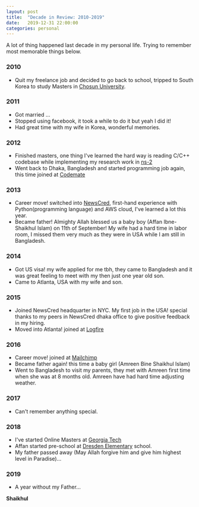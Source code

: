 ```yaml
---
layout: post
title:  "Decade in Review: 2010-2019"
date:   2019-12-31 22:00:00
categories: personal
---
```


A lot of thing happened last decade in my personal life. Trying to remember most memorable things below.

### 2010
* Quit my freelance job and decided to go back to school, tripped to South Korea to study Masters in [Chosun University](https://www3.chosun.ac.kr/eng/index.do).


### 2011
* Got married ...
* Stopped using facebook, it took a while to do it but yeah I did it!
* Had great time with my wife in Korea, wonderful memories.


### 2012
* Finished masters, one thing I've learned the hard way is reading C/C++ codebase while implementing my research work in [ns-2](https://www.isi.edu/nsnam/ns/)
* Went back to Dhaka, Bangladesh and started programming job again, this time joined at [Codemate](https://www.codemate.com/)


### 2013
* Career move! switched into [NewsCred](https://www.newscred.com/), first-hand experience with Python(programming language) and AWS cloud, I've learned a lot this year.
* Became father! Almighty Allah blessed us a baby boy (Affan Ibne-Shaikhul Islam) on 11th of September! My wife had a hard time in labor room, I missed them very much as they were in USA while I am still in Bangladesh.


### 2014
* Got US visa! my wife applied for me tbh, they came to Bangladesh and it was great feeling to meet with my then just one year old son.
* Came to Atlanta, USA with my wife and son.


### 2015
* Joined NewsCred headquarter in NYC. My first job in the USA! special thanks to my peers in NewsCred dhaka office to give positive feedback in my hiring.
* Moved into Atlanta! joined at [Logfire](logfire.com)


### 2016
* Career move! joined at [Mailchimp](mailchimp.com)
* Became father again! this time a baby girl (Amreen Bine Shaikhul Islam)
* Went to Bangladesh to visit my parents, they met with Amreen first time when she was at 8 months old. Amreen have had hard time adjusting weather.


### 2017
* Can't remember anything special.


### 2018
* I've started Online Masters at [Georgia Tech](http://www.omscs.gatech.edu/)
* Affan started pre-school at [Dresden Elementary](http://www.dresdenes.dekalb.k12.ga.us/) school.
* My father passed away (May Allah forgive him and give him highest level in Paradise)...


### 2019
* A year without my Father...


__Shaikhul__
